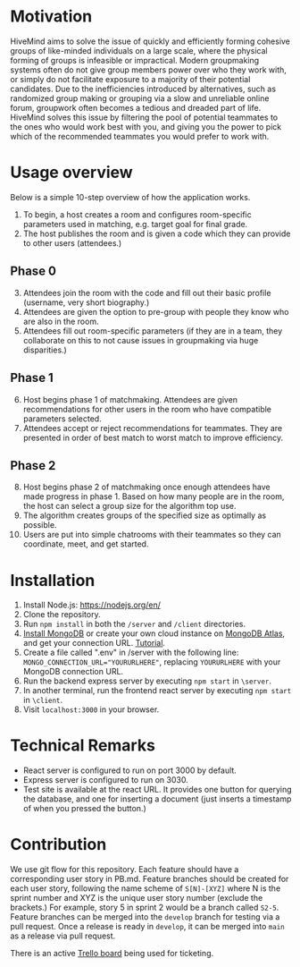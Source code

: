 # Motivation

HiveMind aims to solve the issue of quickly and efficiently forming cohesive groups of like-minded individuals on a large scale, where the physical forming of groups is infeasible or impractical. Modern groupmaking systems often do not give group members power over who they work with, or simply do not facilitate exposure to a majority of their potential candidates. Due to the inefficiencies introduced by alternatives, such as randomized group making or grouping via a slow and unreliable online forum, groupwork often becomes a tedious and dreaded part of life. HiveMind solves this issue by filtering the pool of potential teammates to the ones who would work best with you, and giving you the power to pick which of the recommended teammates you would prefer to work with.

# Usage overview
Below is a simple 10-step overview of how the application works.

1. To begin, a host creates a room and configures room-specific parameters used in matching, e.g. target goal for final grade.
2. The host publishes the room and is given a code which they can provide to other users (attendees.)
## Phase 0
3. Attendees join the room with the code and fill out their basic profile (username, very short biography.)
4. Attendees are given the option to pre-group with people they know who are also in the room.
5. Attendees fill out room-specific parameters (if they are in a team, they collaborate on this to not cause issues in groupmaking via huge disparities.)
## Phase 1
6. Host begins phase 1 of matchmaking. Attendees are given recommendations for other users in the room who have compatible parameters selected.
7. Attendees accept or reject recommendations for teammates. They are presented in order of best match to worst match to improve efficiency.
## Phase 2
8. Host begins phase 2 of matchmaking once enough attendees have made progress in phase 1. Based on how many people are in the room, the host can select a group size for the algorithm top use.
9. The algorithm creates groups of the specified size as optimally as possible.
10. Users are put into simple chatrooms with their teammates so they can coordinate, meet, and get started.

# Installation

1. Install Node.js: https://nodejs.org/en/
2. Clone the repository.
3. Run `npm install` in both the `/server` and `/client` directories.
4. [Install MongoDB](https://www.mongodb.com/try/download/community) or create your own cloud instance on [MongoDB Atlas](https://www.mongodb.com/atlas/database), and get your connection URL. [Tutorial](https://www.youtube.com/watch?v=oVHQXwkdS6w).
5. Create a file called ".env" in /server with the following line: `MONGO_CONNECTION_URL="YOURURLHERE"`, replacing `YOURURLHERE` with your MongoDB connection URL.
6. Run the backend express server by executing `npm start` in `\server`. 
7. In another terminal, run the frontend react server by executing `npm start` in `\client`.
8. Visit `localhost:3000` in your browser.

# Technical Remarks

- React server is configured to run on port 3000 by default.
- Express server is configured to run on 3030.
- Test site is available at the react URL. It provides one button for querying the database, and one for inserting a document (just inserts a timestamp of when you pressed the button.)

# Contribution

We use git flow for this repository. Each feature should have a corresponding user story in PB.md. Feature branches should be created for each user story, following the name scheme of `S[N]-[XYZ]` where N is the sprint number and XYZ is the unique user story number (exclude the brackets.) For example, story 5 in sprint 2 would be a branch called `S2-5`. Feature branches can be merged into the `develop` branch for testing via a pull request. Once a release is ready in `develop`, it can be merged into `main` as a release via pull request.

There is an active [Trello board](https://trello.com/invite/b/5JuJEXhe/ATTI00d30d0f1e90294d75fa0d18df1ff0e1A9B0C005/hivemind) being used for ticketing.